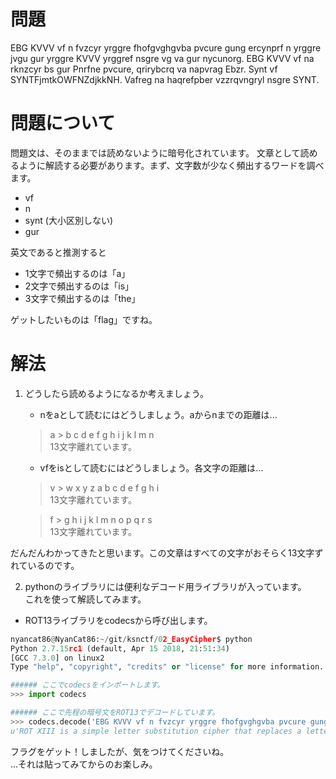 # 問題

EBG KVVV vf n fvzcyr yrggre fhofgvghgvba pvcure gung ercynprf n yrggre jvgu gur yrggre KVVV yrggref nsgre vg va gur nycunorg. EBG KVVV vf na rknzcyr bs gur Pnrfne pvcure, qrirybcrq va napvrag Ebzr. Synt vf SYNTFjmtkOWFNZdjkkNH. Vafreg na haqrefpber vzzrqvngryl nsgre SYNT. 



# 問題について

問題文は、そのままでは読めないように暗号化されています。
文章として読めるように解読する必要があります。まず、文字数が少なく頻出するワードを調べます。

- vf  
- n  
- synt (大小区別しない)  
- gur  

英文であると推測すると
- 1文字で頻出するのは「a」
- 2文字で頻出するのは「is」
- 3文字で頻出するのは「the」

ゲットしたいものは「flag」ですね。





# 解法
1. どうしたら読めるようになるか考えましょう。

	- nをaとして読むにはどうしましょう。aからnまでの距離は...
	> a > b c d e f g h i j k l m n  
	13文字離れています。  

	- vfをisとして読むにはどうしましょう。各文字の距離は...
	> v > w x y z a b c d e f g h i  
	13文字離れています。  

	> f > g h i j k l m n o p q r s  
	13文字離れています。  

だんだんわかってきたと思います。この文章はすべての文字がおそらく13文字ずれているのです。



2. pythonのライブラリには便利なデコード用ライブラリが入っています。  
	これを使って解読してみます。  

- ROT13ライブラリをcodecsから呼び出します。 

```py
nyancat86@NyanCat86:~/git/ksnctf/02_EasyCipher$ python
Python 2.7.15rc1 (default, Apr 15 2018, 21:51:34) 
[GCC 7.3.0] on linux2
Type "help", "copyright", "credits" or "license" for more information.

###### ここでcodecsをインポートします。
>>> import codecs

###### ここで先程の暗号文をROT13でデコードしています。
>>> codecs.decode('EBG KVVV vf n fvzcyr yrggre fhofgvghgvba pvcure gung ercynprf n yrggre jvgu gur yrggre KVVV yrggref nsgre vg va gur nycunorg. EBG KVVV vf na rknzcyr bs gur Pnrfne pvcure, qrirybcrq va napvrag Ebzr. Synt vf SYNTFjmtkOWFNZdjkkNH. Vafreg na haqrefpber vzzrqvngryl nsgre SYNT.','ROT13')
u'ROT XIII is a simple letter substitution cipher that replaces a letter with the letter XIII letters after it in the alphabet. ROT XIII is an example of the Caesar cipher, developed in ancient Rome. Flag is FLAGSwzgxBJSAMqwxxAU. Insert an underscore immediately after FLAG.'
```


フラグをゲット！しましたが、気をつけてくださいね。  
...それは貼ってみてからのお楽しみ。
